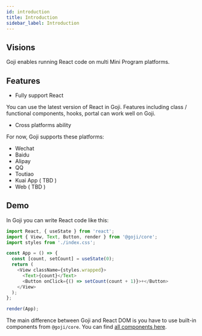 ```yaml
---
id: introduction
title: Introduction
sidebar_label: Introduction
---
```


## Visions

Goji enables running React code on multi Mini Program platforms.

## Features

- Fully support React

You can use the latest version of React in Goji. Features including class / functional components,
hooks, portal can work well on Goji.

- Cross platforms ability

For now, Goji supports these platforms:

- Wechat
- Baidu
- Alipay
- QQ
- Toutiao
- Kuai App ( TBD )
- Web ( TBD )

## Demo

In Goji you can write React code like this:

```js
import React, { useState } from 'react';
import { View, Text, Button, render } from '@goji/core';
import styles from './index.css';

const App = () => {
  const [count, setCount] = useState(0);
  return (
    <View className={styles.wrapped}>
      <Text>{count}</Text>
      <Button onClick={() => setCount(count + 1)}>+</Button>
    </View>
  );
};

render(App);
```

The main difference between Goji and React DOM is you have to use built-in components from
`@goji/core`. You can find
[all components here](https://developers.weixin.qq.com/miniprogram/dev/component/).
